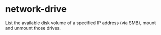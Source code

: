 # network-drive

List the available disk volume of a specified IP address (via SMB), mount and unmount those drives.
